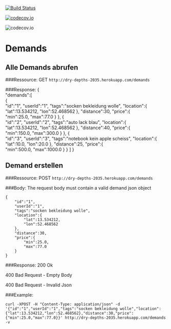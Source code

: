 [![Build Status](https://travis-ci.org/HTW-Projekt-2014-Commercetools/api.svg?branch=master)](https://travis-ci.org/HTW-Projekt-2014-Commercetools/api)

[![codecov.io](https://codecov.io/github/HTW-Projekt-2014-Commercetools/api/coverage.svg?branch=master)](https://codecov.io/github/HTW-Projekt-2014-Commercetools/api?branch=master)

![codecov.io](https://codecov.io/github/HTW-Projekt-2014-Commercetools/api/branch.svg?branch=master)

# Demands

## Alle Demands abrufen
###Ressource:
GET `http://dry-depths-2035.herokuapp.com/demands`

###Response:
    {  
       "demands":[  
          {  
             "id":"1",
             "userId":"1",
             "tags":"socken bekleidung wolle",
             "location":{  
                "lat":13.534212,
                "lon":52.468562
             },
             "distance":30,
             "price":{  
                "min":25.0,
                "max":77.0
             }
          },
          {  
             "id":"2",
             "userId":"2",
             "tags":"auto lack blau",
             "location":{  
                "lat":13.534212,
                "lon":52.468562
             },
             "distance":40,
             "price":{  
                "min":150.0,
                "max":300.0
             }
          },
          {  
             "id":"3",
             "userId":"3",
             "tags":"notebook kein apple scheiss",
             "location":{  
                "lat":10.0,
                "lon":20.0
             },
             "distance":25,
             "price":{  
                "min":500.0,
                "max":1000.0
             }
          }
       ]
    }

## Demand erstellen
###Ressource:
POST `http://dry-depths-2035.herokuapp.com/demands`

###Body:
The request body must contain a valid demand json object

    {
        "id":"1",
        "userId":"1",
        "tags":"socken bekleidung wolle",
        "location":{
            "lat":13.534212,
            "lon":52.468562
        },
        "distance":30,
        "price":{
            "min":25.0,
            "max":77.0
        }
    }

###Response:
200 Ok

400 Bad Request - Empty Body

400 Bad Request - Invalid Json

###Example:

    curl -XPOST -H "Content-Type: application/json" -d '{"id":"1","userId":"1","tags":"socken bekleidung wolle","location":{"lat":13.534212,"lon":52.468562},"distance":30,"price":{"min":25.0,"max":77.0}}' http://dry-depths-2035.herokuapp.com/demands -v
